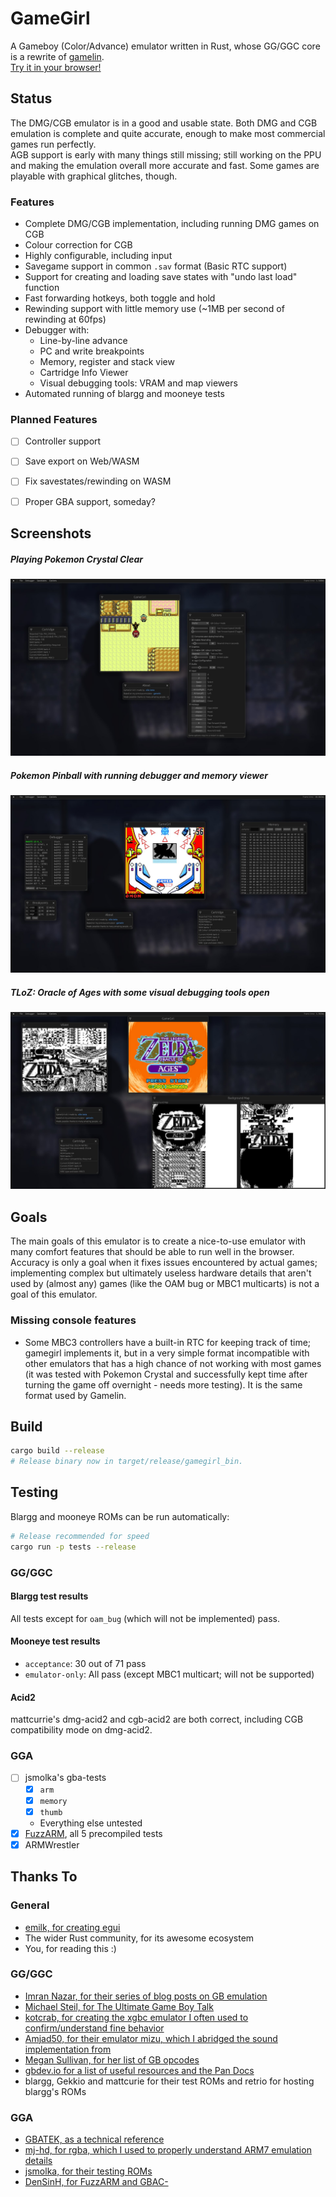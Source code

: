 # GameGirl
A Gameboy (Color/Advance) emulator written in Rust, whose GG/GGC core is a rewrite of 
[gamelin](https://git.angm.xyz/ellie/gamelin).  
[Try it in your browser!](https://gamegirl.angm.xyz)


## Status
The DMG/CGB emulator is in a good and usable state. Both DMG and CGB emulation is complete and quite accurate, 
enough to make most commercial games run perfectly.  
AGB support is early with many things still missing; still working on the PPU and
making the emulation overall more accurate and fast. Some games are playable with
graphical glitches, though.

### Features
- Complete DMG/CGB implementation, including running DMG games on CGB
- Colour correction for CGB
- Highly configurable, including input
- Savegame support in common `.sav` format (Basic RTC support)
- Support for creating and loading save states with "undo last load" function
- Fast forwarding hotkeys, both toggle and hold
- Rewinding support with little memory use (~1MB per second of rewinding at 60fps)
- Debugger with:
    - Line-by-line advance
    - PC and write breakpoints
    - Memory, register and stack view
    - Cartridge Info Viewer
    - Visual debugging tools: VRAM and map viewers
- Automated running of blargg and mooneye tests

### Planned Features
- [ ] Controller support
- [ ] Save export on Web/WASM
- [ ] Fix savestates/rewinding on WASM
- [ ] Proper GBA support, someday?


## Screenshots
##### Playing Pokemon Crystal Clear
![Gamegirl playing Pokemon Crystal Clear](img/1.jpg)
##### Pokemon Pinball with running debugger and memory viewer
![Gamegirl playing Pokemon Pinball](img/2.jpg)
##### TLoZ: Oracle of Ages with some visual debugging tools open
![Gamegirl playing Oracle of Ages](img/3.jpg)


## Goals
The main goals of this emulator is to create a nice-to-use emulator with many comfort features that should be able
to run well in the browser. Accuracy is only a goal when it fixes issues encountered
by actual games; implementing complex but ultimately useless hardware details that aren't used by (almost any) games
(like the OAM bug or MBC1 multicarts) is not a goal of this emulator.

### Missing console features
- Some MBC3 controllers have a built-in RTC for keeping track of time; gamegirl implements it,
  but in a very simple format incompatible with other emulators that has a high chance of
  not working with most games (it was tested with Pokemon Crystal and successfully kept time
  after turning the game off overnight - needs more testing).
  It is the same format used by Gamelin.


## Build
``` bash
cargo build --release
# Release binary now in target/release/gamegirl_bin.
```


## Testing
Blargg and mooneye ROMs can be run automatically:
```bash
# Release recommended for speed
cargo run -p tests --release
```

### GG/GGC
#### Blargg test results
All tests except for `oam_bug` (which will not be implemented) pass.
#### Mooneye test results
- `acceptance`: 30 out of 71 pass
- `emulator-only`: All pass (except MBC1 multicart; will not be supported)
#### Acid2
mattcurrie's dmg-acid2 and cgb-acid2 are both correct, including CGB compatibility mode on dmg-acid2.

### GGA
- [ ] jsmolka's gba-tests
  - [x] `arm`
  - [x] `memory`
  - [x] `thumb`
  - Everything else untested
- [x] [FuzzARM](https://github.com/DenSinH/FuzzARM), all 5 precompiled tests
- [x] ARMWrestler

## Thanks To
### General
- [emilk, for creating egui](https://github.com/emilk/egui)
- The wider Rust community, for its awesome ecosystem
- You, for reading this :)

### GG/GGC
- [Imran Nazar, for their series of blog posts on GB emulation](http://imrannazar.com/GameBoy-Emulation-in-JavaScript:-The-CPU)
- [Michael Steil, for The Ultimate Game Boy Talk](https://media.ccc.de/v/33c3-8029-the_ultimate_game_boy_talk)
- [kotcrab, for creating the xgbc emulator I often used to confirm/understand fine behavior](https://github.com/kotcrab/xgbc)
- [Amjad50, for their emulator mizu, which I abridged the sound implementation from](https://github.com/Amjad50/mizu/)
- [Megan Sullivan, for her list of GB opcodes](https://meganesulli.com/blog/game-boy-opcodes)
- [gbdev.io for a list of useful resources and the Pan Docs](https://gbdev.io)
- blargg, Gekkio and mattcurie for their test ROMs and retrio for hosting blargg's ROMs

### GGA
- [GBATEK, as a technical reference](https://problemkaputt.de/gbatek.htm)
- [mj-hd, for rgba, which I used to properly understand ARM7 emulation details](https://github.com/mj-hd/rgba/)
- [jsmolka, for their testing ROMs](https://github.com/jsmolka/gba-tests)
- [DenSinH, for FuzzARM and GBAC-](https://github.com/DenSinH)
